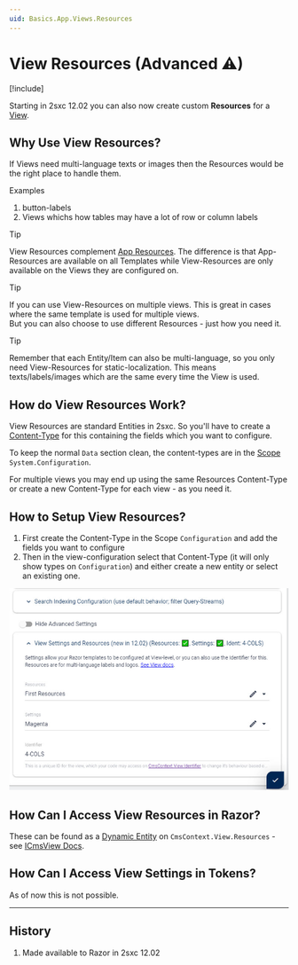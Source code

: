 ```yaml
---
uid: Basics.App.Views.Resources
---
```


# View Resources (Advanced ⚠)

[!include[](~/basics/stack/_shared-float-summary.md)]
<style>.context-box-summary .process-razor, .context-box-summary .data-configuration { visibility: visible; }</style>

Starting in 2sxc 12.02 you can also now create custom **Resources** for a [View](xref:Basics.App.Views.Index). 

## Why Use View Resources?

If Views need multi-language texts or images then the Resources would be the right place to handle them. 

Examples

1. button-labels
1. Views whichs how tables may have a lot of row or column labels

> [!TIP]
> View Resources complement [App Resources](xref:Basics.App.Resources). 
> The difference is that App-Resources are available on all Templates while View-Resources are only available on the Views they are configured on.

> [!TIP]
> If you can use View-Resources on multiple views. 
> This is great in cases where the same template is used for multiple views.  
> But you can also choose to use different Resources - just how you need it. 

> [!TIP]
> Remember that each Entity/Item can also be multi-language, so you only need View-Resources for static-localization.
> This means texts/labels/images which are the same every time the View is used. 


## How do View Resources Work?

View Resources are standard Entities in 2sxc. So you'll have to create a [Content-Type](xref:Basics.Data.ContentTypes.Index) for this containing the fields which you want to configure. 

To keep the normal `Data` section clean, the content-types are in the [Scope](xref:Basics.Data.Scopes) `System.Configuration`.

For multiple views you may end up using the same Resources Content-Type or create a new Content-Type for each view - as you need it. 

## How to Setup View Resources?

1. First create the Content-Type in the Scope `Configuration` and add the fields you want to configure
1. Then in the view-configuration select that Content-Type (it will only show types on `Configuration`) and either create a new entity or select an existing one.

<img src="./assets/view-settings-and-resources.jpg" class="full-width" />

## How Can I Access View Resources in Razor?

These can be found as a [Dynamic Entity](xref:NetCode.DynamicData.DynamicEntity) on `CmsContext.View.Resources` - see [ICmsView Docs](xref:ToSic.Sxc.Context.ICmsView).

## How Can I Access View Settings in Tokens?

As of now this is not possible. 

---

## History

1. Made available to Razor in 2sxc 12.02